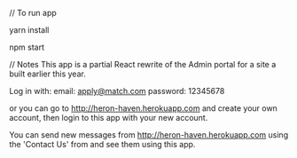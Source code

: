 // To run app 

yarn install

npm start

// Notes
This app is a partial React rewrite of the Admin portal for a site a built earlier this year.

Log in with:
email: apply@match.com
password: 12345678

or you can go to http://heron-haven.herokuapp.com and create your own account, then login to
this app with your new account.

You can send new messages from http://heron-haven.herokuapp.com using the 'Contact Us' from
and see them using this app.


